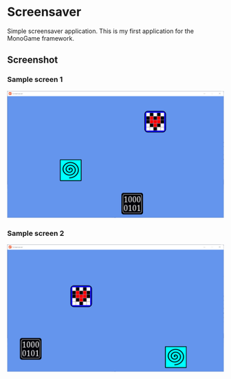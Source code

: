 # Screensaver
 Simple screensaver application. This is my first application for the MonoGame framework.

 ## Screenshot

 ### Sample screen 1
 ![alt text](screenshot/Sample1.PNG)

 ### Sample screen 2
 ![alt text](screenshot/Sample2.PNG)
 